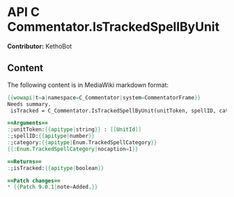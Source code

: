 # API C Commentator.IsTrackedSpellByUnit

**Contributor:** KethoBot

## Content

The following content is in MediaWiki markdown format:

```mediawiki
{{wowapi|t=a|namespace=C_Commentator|system=CommentatorFrame}}
Needs summary.
 isTracked = C_Commentator.IsTrackedSpellByUnit(unitToken, spellID, category)

==Arguments==
:;unitToken:{{apitype|string}} : [[UnitId]]
:;spellID:{{apitype|number}}
:;category:{{apitype|Enum.TrackedSpellCategory}}
{{:Enum.TrackedSpellCategory|nocaption=1}}

==Returns==
:;isTracked:{{apitype|boolean}}

==Patch changes==
* {{Patch 9.0.1|note=Added.}}
```